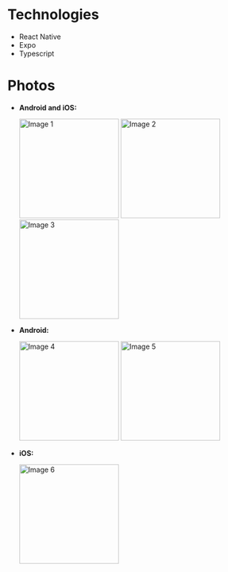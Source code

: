 
# Technologies
<ul>
  <li>
      React Native
  </li>
  <li>
      Expo
  </li>
  <li>
      Typescript
  </li>
</ul>

# Photos
- **Android and iOS:**  
  <p align="left">
    <img src="https://github.com/user-attachments/assets/99c28158-db60-4582-a675-5889438fbb2f" alt="Image 1" width="200">
    <img src="https://github.com/user-attachments/assets/970a9a03-158f-41fa-9380-4dc1e095f632" alt="Image 2" width="200">
    <img src="https://github.com/user-attachments/assets/adefd021-4913-4355-b27f-66ae4f4cfbf6" alt="Image 3" width="200">
  </p>

- **Android:**
  <p align="left">
    <img src="https://github.com/user-attachments/assets/fd59cb15-61d7-4976-92b0-423310eef65f" alt="Image 4" width="200">
    <img src="https://github.com/user-attachments/assets/e43ee5ac-ae6c-48e9-9ab0-fb1446726034" alt="Image 5" width="200">
  </p>


- **iOS:**  
  <p align="left">
    <img src="https://github.com/user-attachments/assets/aa65e2d5-7ae8-4412-a5f0-aadc95381e9c" alt="Image 6" width="200">
  </p>

